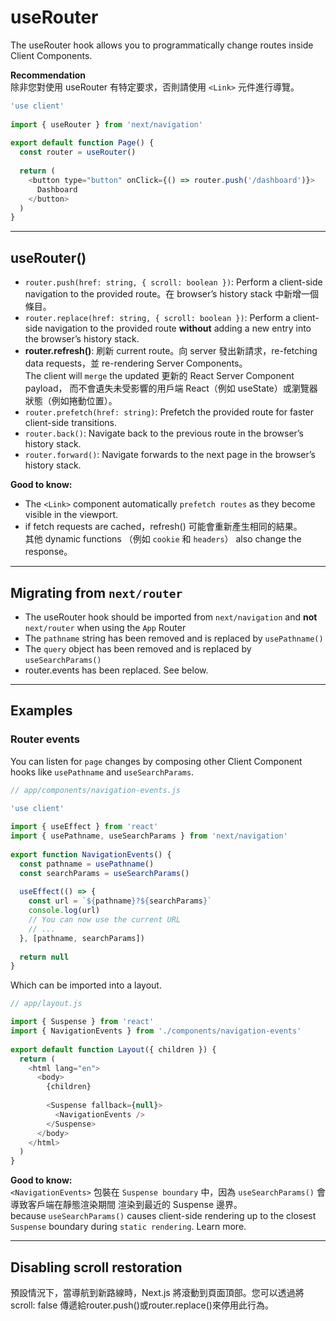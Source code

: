 # useRouter
The useRouter hook allows you to programmatically change routes inside Client Components.

**Recommendation**   
除非您對使用 useRouter 有特定要求，否則請使用 `<Link>` 元件進行導覽。

```js
'use client'
 
import { useRouter } from 'next/navigation'
 
export default function Page() {
  const router = useRouter()
 
  return (
    <button type="button" onClick={() => router.push('/dashboard')}>
      Dashboard
    </button>
  )
}
```

---

## useRouter()

- `router.push(href: string, { scroll: boolean })`:
  Perform a client-side navigation to the provided route。在 browser’s history stack 中新增一個條目。
- `router.replace(href: string, { scroll: boolean })`:
  Perform a client-side navigation to the provided route **without** adding a new entry into the browser’s history stack.
- **router.refresh()**:
  刷新 current route。向 server 發出新請求，re-fetching data requests，並 re-rendering Server Components。   
  The client will `merge` the updated 更新的 React Server Component payload，
  而不會遺失未受影響的用戶端 React（例如 useState）或瀏覽器狀態（例如捲動位置）。
- `router.prefetch(href: string)`:
  Prefetch the provided route for faster client-side transitions.
- `router.back()`:
  Navigate back to the previous route in the browser’s history stack.
- `router.forward()`:
  Navigate forwards to the next page in the browser’s history stack.

**Good to know:**
- The `<Link>` component automatically `prefetch routes` as they become visible in the viewport.
- if fetch requests are cached，refresh() 可能會重新產生相同的結果。    
  其他 dynamic functions （例如 `cookie` 和 `headers`） also change the response。

---

## Migrating from `next/router`
- The useRouter hook should be imported from `next/navigation` and **not** `next/router` when using the `App` Router
- The `pathname` string has been removed and is replaced by `usePathname()`
- The `query` object has been removed and is replaced by `useSearchParams()`
- router.events has been replaced. See below.

---

## Examples
### Router events

You can listen for `page` changes by composing other Client Component hooks like `usePathname` and `useSearchParams`.

```js
// app/components/navigation-events.js

'use client'
 
import { useEffect } from 'react'
import { usePathname, useSearchParams } from 'next/navigation'
 
export function NavigationEvents() {
  const pathname = usePathname()
  const searchParams = useSearchParams()
 
  useEffect(() => {
    const url = `${pathname}?${searchParams}`
    console.log(url)
    // You can now use the current URL
    // ...
  }, [pathname, searchParams])
 
  return null
}

```
Which can be imported into a layout.
```js
// app/layout.js

import { Suspense } from 'react'
import { NavigationEvents } from './components/navigation-events'
 
export default function Layout({ children }) {
  return (
    <html lang="en">
      <body>
        {children}
 
        <Suspense fallback={null}>
          <NavigationEvents />
        </Suspense>
      </body>
    </html>
  )
}

```

**Good to know:**   
`<NavigationEvents>` 包裝在 `Suspense boundary` 中，因為 `useSearchParams()` 會導致客戶端在靜態渲染期間 渲染到最近的 Suspense 邊界。   
because `useSearchParams()` causes client-side rendering up to the closest `Suspense` boundary during `static rendering`. Learn more.

---

## Disabling scroll restoration
預設情況下，當導航到新路線時，Next.js 將滾動到頁面頂部。您可以透過將 scroll: false 傳遞給router.push()或router.replace()來停用此行為。












